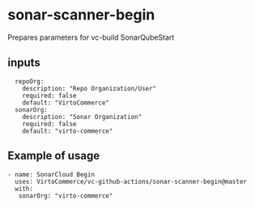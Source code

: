 # sonar-scanner-begin
Prepares parameters for vc-build SonarQubeStart

## inputs
```
  repoOrg:
    description: "Repo Organization/User"
    required: false
    default: "VirtoCommerce"  
  sonarOrg:
    description: "Sonar Organization"
    required: false
    default: "virto-commerce"
```

## Example of usage

```
- name: SonarCloud Begin
  uses: VirtoCommerce/vc-github-actions/sonar-scanner-begin@master
  with:
   sonarOrg: "virto-commerce" 

```
